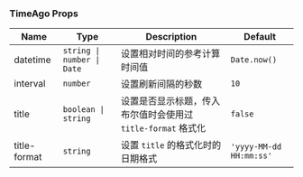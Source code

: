 ### TimeAgo Props

| Name         | Type                     | Description                                                         | Default                |
| ------------ | ------------------------ | ------------------------------------------------------------ | --------------------- |
| datetime     | `string \| number \| Date` | 设置相对时间的参考计算时间值                                 | `Date.now()`            |
| interval     | `number`                   | 设置刷新间隔的秒数                                           | `10`                    |
| title        | `boolean \| string`        | 设置是否显示标题，传入布尔值时会使用过 `title-format` 格式化 | `false`                 |
| title-format | `string`                   | 设置 `title` 的格式化时的日期格式                              | `'yyyy-MM-dd HH:mm:ss'` |
